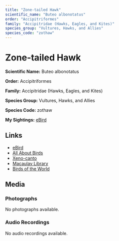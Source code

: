 ```yaml
---
title: "Zone-tailed Hawk"
scientific_name: "Buteo albonotatus"
order: "Accipitriformes"
family: "Accipitridae (Hawks, Eagles, and Kites)"
species_group: "Vultures, Hawks, and Allies"
species_code: "zothaw"
---
```


# Zone-tailed Hawk

**Scientific Name:** Buteo albonotatus

**Order:** Accipitriformes

**Family:** Accipitridae (Hawks, Eagles, and Kites)

**Species Group:** Vultures, Hawks, and Allies

**Species Code:** zothaw

**My Sightings:** [eBird](https://ebird.org/lifelist?r=world&time=life&spp=zothaw)

## Links
* [eBird](https://ebird.org/species/zothaw) 
* [All About Birds](https://www.allaboutbirds.org/guide/zothaw) 
* [Xeno-canto](https://www.xeno-canto.org/species/buteo-albonotatus) 
* [Macaulay Library](https://search.macaulaylibrary.org/catalog?taxonCode=zothaw&sort=rating_rank_desc)
* [Birds of the World](https://birdsoftheworld.org/bow/species/zothaw)

## Media
### Photographs
No photographs available.

### Audio Recordings
No audio recordings available.
